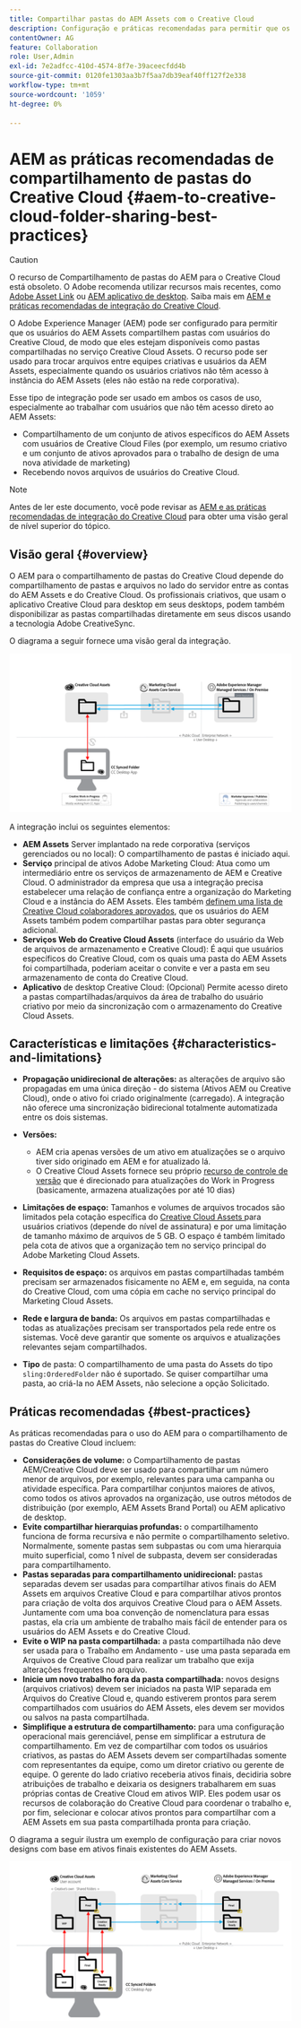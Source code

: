 ```yaml
---
title: Compartilhar pastas do AEM Assets com o Creative Cloud
description: Configuração e práticas recomendadas para permitir que os usuários do Adobe Experience Manager Assets troquem pastas de ativos com usuários do Adobe Creative Cloud.
contentOwner: AG
feature: Collaboration
role: User,Admin
exl-id: 7e2adfcc-410d-4574-8f7e-39aceecfdd4b
source-git-commit: 0120fe1303aa3b7f5aa7db39eaf40ff127f2e338
workflow-type: tm+mt
source-wordcount: '1059'
ht-degree: 0%

---
```


# AEM as práticas recomendadas de compartilhamento de pastas do Creative Cloud {#aem-to-creative-cloud-folder-sharing-best-practices}

>[!CAUTION]
>
>O recurso de Compartilhamento de pastas do AEM para o Creative Cloud está obsoleto. O Adobe recomenda utilizar recursos mais recentes, como [Adobe Asset Link](https://helpx.adobe.com/enterprise/admin-guide.html/enterprise/using/adobe-asset-link.ug.html) ou [AEM aplicativo de desktop](https://experienceleague.adobe.com/docs/experience-manager-desktop-app/using/using.html). Saiba mais em [AEM e práticas recomendadas de integração do Creative Cloud](/help/assets/aem-cc-integration-best-practices.md).

O Adobe Experience Manager (AEM) pode ser configurado para permitir que os usuários do AEM Assets compartilhem pastas com usuários do Creative Cloud, de modo que eles estejam disponíveis como pastas compartilhadas no serviço Creative Cloud Assets. O recurso pode ser usado para trocar arquivos entre equipes criativas e usuários da AEM Assets, especialmente quando os usuários criativos não têm acesso à instância do AEM Assets (eles não estão na rede corporativa).

Esse tipo de integração pode ser usado em ambos os casos de uso, especialmente ao trabalhar com usuários que não têm acesso direto ao AEM Assets:

* Compartilhamento de um conjunto de ativos específicos do AEM Assets com usuários de Creative Cloud Files (por exemplo, um resumo criativo e um conjunto de ativos aprovados para o trabalho de design de uma nova atividade de marketing)
* Recebendo novos arquivos de usuários do Creative Cloud.

>[!NOTE]
>
>Antes de ler este documento, você pode revisar as [AEM e as práticas recomendadas de integração do Creative Cloud](aem-cc-integration-best-practices.md) para obter uma visão geral de nível superior do tópico.

## Visão geral {#overview}

O AEM para o compartilhamento de pastas do Creative Cloud depende do compartilhamento de pastas e arquivos no lado do servidor entre as contas do AEM Assets e do Creative Cloud. Os profissionais criativos, que usam o aplicativo Creative Cloud para desktop em seus desktops, podem também disponibilizar as pastas compartilhadas diretamente em seus discos usando a tecnologia Adobe CreativeSync.

O diagrama a seguir fornece uma visão geral da integração.

![chlimage_1-406](assets/chlimage_1-406.png)

A integração inclui os seguintes elementos:

* **AEM Assets** Server implantado na rede corporativa (serviços gerenciados ou no local): O compartilhamento de pastas é iniciado aqui.
* **Serviço** principal de ativos Adobe Marketing Cloud: Atua como um intermediário entre os serviços de armazenamento de AEM e Creative Cloud. O administrador da empresa que usa a integração precisa estabelecer uma relação de confiança entre a organização do Marketing Cloud e a instância do AEM Assets. Eles também [definem uma lista de Creative Cloud colaboradores aprovados](https://experienceleague.adobe.com/docs/core-services/interface/assets/t-admin-add-cc-user.html#assets), que os usuários do AEM Assets também podem compartilhar pastas para obter segurança adicional.
* **Serviços Web do Creative Cloud Assets**  (interface do usuário da Web de arquivos de armazenamento e Creative Cloud): É aqui que usuários específicos do Creative Cloud, com os quais uma pasta do AEM Assets foi compartilhada, poderiam aceitar o convite e ver a pasta em seu armazenamento de conta do Creative Cloud.
* **Aplicativo** de desktop Creative Cloud: (Opcional) Permite acesso direto a pastas compartilhadas/arquivos da área de trabalho do usuário criativo por meio da sincronização com o armazenamento do Creative Cloud Assets.

## Características e limitações {#characteristics-and-limitations}

* **Propagação unidirecional de alterações:** as alterações de arquivo são propagadas em uma única direção - do sistema (Ativos AEM ou Creative Cloud), onde o ativo foi criado originalmente (carregado). A integração não oferece uma sincronização bidirecional totalmente automatizada entre os dois sistemas.

* **Versões:**

   * AEM cria apenas versões de um ativo em atualizações se o arquivo tiver sido originado em AEM e for atualizado lá.
   * O Creative Cloud Assets fornece seu próprio [recurso de controle de versão](https://helpx.adobe.com/creative-cloud/help/versioning-faq.html) que é direcionado para atualizações do Work in Progress (basicamente, armazena atualizações por até 10 dias)

* **Limitações de espaço:** Tamanhos e volumes de arquivos trocados são limitados pela cotação específica do  [Creative Cloud Assets ](https://helpx.adobe.com/creative-cloud/kb/file-storage-quota.html) para usuários criativos (depende do nível de assinatura) e por uma limitação de tamanho máximo de arquivos de 5 GB. O espaço é também limitado pela cota de ativos que a organização tem no serviço principal do Adobe Marketing Cloud Assets.

* **Requisitos de espaço:** os arquivos em pastas compartilhadas também precisam ser armazenados fisicamente no AEM e, em seguida, na conta do Creative Cloud, com uma cópia em cache no serviço principal do Marketing Cloud Assets.
* **Rede e largura de banda:** Os arquivos em pastas compartilhadas e todas as atualizações precisam ser transportados pela rede entre os sistemas. Você deve garantir que somente os arquivos e atualizações relevantes sejam compartilhados.
* **Tipo** de pasta: O compartilhamento de uma pasta do Assets do tipo  `sling:OrderedFolder` não é suportado. Se quiser compartilhar uma pasta, ao criá-la no AEM Assets, não selecione a opção Solicitado.

## Práticas recomendadas {#best-practices}

As práticas recomendadas para o uso do AEM para o compartilhamento de pastas do Creative Cloud incluem:

* **Considerações de volume:** o Compartilhamento de pastas AEM/Creative Cloud deve ser usado para compartilhar um número menor de arquivos, por exemplo, relevantes para uma campanha ou atividade específica. Para compartilhar conjuntos maiores de ativos, como todos os ativos aprovados na organização, use outros métodos de distribuição (por exemplo, AEM Assets Brand Portal) ou AEM aplicativo de desktop.
* **Evite compartilhar hierarquias profundas:** o compartilhamento funciona de forma recursiva e não permite o compartilhamento seletivo. Normalmente, somente pastas sem subpastas ou com uma hierarquia muito superficial, como 1 nível de subpasta, devem ser consideradas para compartilhamento.
* **Pastas separadas para compartilhamento unidirecional:** pastas separadas devem ser usadas para compartilhar ativos finais do AEM Assets em arquivos Creative Cloud e para compartilhar ativos prontos para criação de volta dos arquivos Creative Cloud para o AEM Assets. Juntamente com uma boa convenção de nomenclatura para essas pastas, ela cria um ambiente de trabalho mais fácil de entender para os usuários do AEM Assets e do Creative Cloud.
* **Evite o WIP na pasta compartilhada:** a pasta compartilhada não deve ser usada para o Trabalho em Andamento - use uma pasta separada em Arquivos de Creative Cloud para realizar um trabalho que exija alterações frequentes no arquivo.
* **Inicie um novo trabalho fora da pasta compartilhada:** novos designs (arquivos criativos) devem ser iniciados na pasta WIP separada em Arquivos do Creative Cloud e, quando estiverem prontos para serem compartilhados com usuários do AEM Assets, eles devem ser movidos ou salvos na pasta compartilhada.
* **Simplifique a estrutura de compartilhamento:** para uma configuração operacional mais gerenciável, pense em simplificar a estrutura de compartilhamento. Em vez de compartilhar com todos os usuários criativos, as pastas do AEM Assets devem ser compartilhadas somente com representantes da equipe, como um diretor criativo ou gerente de equipe. O gerente do lado criativo receberia ativos finais, decidiria sobre atribuições de trabalho e deixaria os designers trabalharem em suas próprias contas de Creative Cloud em ativos WIP. Eles podem usar os recursos de colaboração do Creative Cloud para coordenar o trabalho e, por fim, selecionar e colocar ativos prontos para compartilhar com a AEM Assets em sua pasta compartilhada pronta para criação.

O diagrama a seguir ilustra um exemplo de configuração para criar novos designs com base em ativos finais existentes do AEM Assets.

![chlimage_1-407](assets/chlimage_1-407.png)

